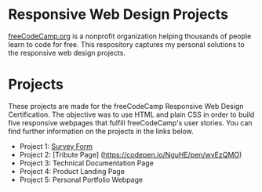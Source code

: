 # Responsive Web Design Projects
[freeCodeCamp.org](https://www.freecodecamp.org/) is a nonprofit organization helping thousands of people learn to code for free. This respository captures my personal solutions to the responsive web design projects.

# Projects
These projects are made for the freeCodeCamp Responsive Web Design Certification. The objective was to use HTML and plain CSS in order to build five responsive webpages that fulfill freeCodeCamp's user stories. You can find further information on the projects in the links below.

- Project 1: [Survey Form](https://codepen.io/NguHE/pen/jOvMYKY)
- Project 2: [Tribute Page] (https://codepen.io/NguHE/pen/wvEzQMO)
- Project 3: Technical Documentation Page
- Project 4: Product Landing Page
- Project 5: Personal Portfolio Webpage
